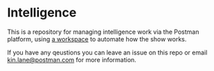 # Intelligence
This is a repository for managing intelligence work via the Postman platform, using [a workspace](https://postman.postman.co/workspace/Postman-Open-Technologies---Int~5153d00c-5feb-4d2c-b184-a65479f14e6b/overview) to automate how the show works.

If you have any qeustions you can leave an issue on this repo or email kin.lane@postman.com for more information.

